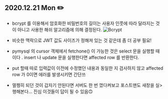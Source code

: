 ## 2020.12.21 Mon ✏️

- bcrypt 를 이용해서 암호화한 비밀번호의 길이는 사용자 인풋에 따라 달라지는 것이
 아니고 사용한 해쉬 알고리즘에 의해 결정된다.
        ![Bcrypt](https://velog.io/@wltjs10645/Does-the-length-of-the-encrypted-password-vary-according-to-the-input)
- 비슷한 맥락으로 JWT 값도 사이즈가 정해져 있는 것 같은데 좀 더 공부 필요!
- pymysql 의 cursor 객체에서 fetchone() 이 가능한 것은 select 문을 실행할 때이다
. insert 나 update 문을 실행한다면 affected row 를 반환한다.

- put 할때 따로 입력값이 이전에 수정했던 내용과 동일한 지 검사하지 않고 affected row 가 0이면 에러를 발생시키면 간단쓰
- 멀쩡히 되던 것이 갑자기 안된다면 서버도 한 번 껐다켜보고 포스트맨도 새창을 실>행해본다... 진심 이것들이 답이 될 수 있음🙃

